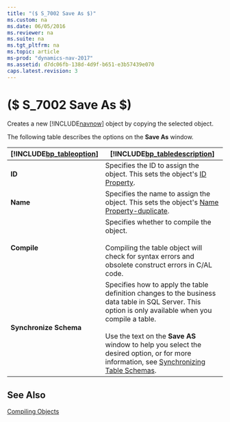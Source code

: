 ```yaml
---
title: "($ S_7002 Save As $)"
ms.custom: na
ms.date: 06/05/2016
ms.reviewer: na
ms.suite: na
ms.tgt_pltfrm: na
ms.topic: article
ms-prod: "dynamics-nav-2017"
ms.assetid: d7dc06fb-138d-4d9f-b651-e3b57439e070
caps.latest.revision: 3
---
```

# ($ S_7002 Save As $)
Creates a new [!INCLUDE[navnow](../includes/navnow_md.md)] object by copying the selected object.  

 The following table describes the options on the **Save As** window.  

|[!INCLUDE[bp_tableoption](../includes/bp_tableoption_md.md)]|[!INCLUDE[bp_tabledescription](../includes/bp_tabledescription_md.md)]|  
|----------------------------------|---------------------------------------|  
|**ID**|Specifies the ID to assign the object. This sets the object's [ID Property](../ID-Property.md).|  
|**Name**|Specifies the name to assign the object. This sets the object's [Name Property\-duplicate](../Name-Property-duplicate.md).|  
|**Compile**|Specifies whether to compile the object.<br /><br /> Compiling the table object will check for syntax errors and obsolete construct errors in C/AL code.|  
|**Synchronize Schema**|Specifies how to apply the table definition changes to the business data table in SQL Server. This option is only available when you compile a table.<br /><br /> Use the text on the **Save AS** window to help you select the desired option, or for more information, see [Synchronizing Table Schemas](../Synchronizing-Table-Schemas.md).|  

## See Also  
 [Compiling Objects](../Compiling-Objects.md)

